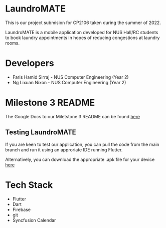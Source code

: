 # LaundroMATE

This is our project submision for CP2106 taken during the summer of 2022.

LaundroMATE is a mobile application developed for NUS Hall/RC students to book laundry appointments in hopes of reducing congestions at laundry rooms.

# Developers

- Faris Hamid Sirraj - NUS Computer Engineering (Year 2)
- Ng Lixuan Nixon    - NUS Computer Engineering (Year 2)

# Milestone 3 README

The Google Docs to our Miletstone 3 README can be found [here](https://docs.google.com/document/d/1UvWgbvZJrvr7OgFkEpoJYlME680VpJQaarKV4n4jvM4/edit)

## Testing LaundroMATE

If you are keen to test our application, you can pull the code from the main branch and run it using an approriate IDE running Flutter.

Alternatively, you can download the appropriate .apk file for your device [here](https://drive.google.com/drive/folders/1Sf0KhrTttBw32EmMQZSjWeoPUxToDaK8?usp=sharing)

# Tech Stack
  - Flutter 
  - Dart
  - Firebase
  - git
  - Syncfusion Calendar